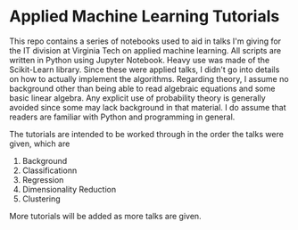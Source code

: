 # Applied Machine Learning Tutorials

This repo contains a series of notebooks used to aid in talks I'm giving for the IT division at Virginia Tech on applied machine learning. All scripts are written in Python using Jupyter Notebook. Heavy use was made of the Scikit-Learn library. Since these were applied talks, I didn't go into details on how to actually implement the algorithms. Regarding theory, I assume no background other than being able to read algebraic equations and some basic linear algebra. Any explicit use of probability theory is generally avoided since some may lack background in that material. I do assume that readers are familiar with Python and programming in general.

The tutorials are intended to be worked through in the order the talks were given, which are
1. Background
2. Classificationn
3. Regression
4. Dimensionality Reduction
5. Clustering

More tutorials will be added as more talks are given.
